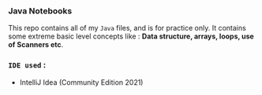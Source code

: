 ### Java Notebooks
This repo contains all of my `Java` files, and is for practice only. It contains some extreme basic level concepts like : **Data structure, arrays, loops, use of Scanners etc**. 

### `IDE used` :
- IntelliJ Idea (Community Edition 2021)

